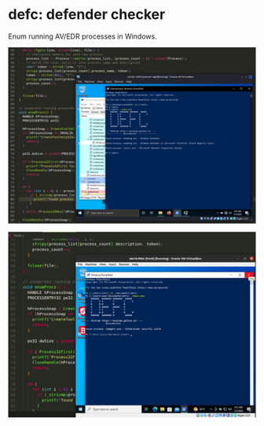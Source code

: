 # defc: defender checker

Enum running AV/EDR processes in Windows.

![meow](./2023-07-01_03-55.png?raw=true)    

![meow](./2023-07-02_12-51.png?raw=true)     

